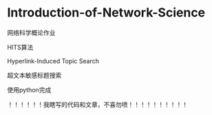# Introduction-of-Network-Science
网络科学概论作业

HITS算法

Hyperlink-Induced Topic Search

超文本敏感标题搜索

使用python完成

！！！！！！我瞎写的代码和文章，不喜勿喷！！！！！！！！！！

